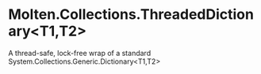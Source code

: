 ﻿  
# Molten.Collections.ThreadedDictionary&lt;T1,T2&gt;
A thread-safe, lock-free wrap of a standard System.Collections.Generic.Dictionary&lt;T1,T2&gt;
